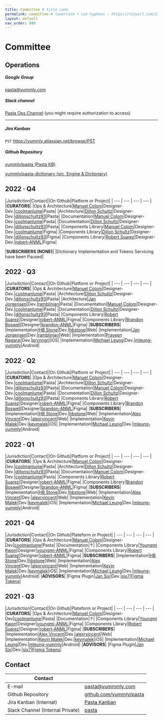 ```yaml
---
title: Committee # title case
permalink: committee # lowercase + use hyphens › https://tinyurl.com/27kmc4rb
layout: default
nav_order: 980
---
```



# Committee

## Operations

<section class="flex-1_1-cols">
  <div>
    <h5 id="google-group">Google Group</h5>
    <p>
      <a href="mailto:pasta@yummly.com">pasta@yummly.com</a>
    </p>
  </div>
  <div>
    <h5 id="slack-channel">Slack channel</h5>
    <p><a href="https://app.slack.com/client/T024V1JTN/C026U3USKDM/">Pasta Ops Channel</a> (you might require authorization to access)</p>
  </div>
</section>

<hr>

<section class="flex-1_1-cols">
  <div>
    <h5 id="jira-kanban">Jira Kanban</h5>
    <p><code>PST</code>  <a href="https://yummly.atlassian.net/browse/PST">https://yummly.atlassian.net/browse/PST</a></p>
  </div>
  <div>
    <h5 id="github-repository">Github Repository</h5>
    <p><a href="https://github.com/yummly/pasta">yummly/pasta (Pasta KB)</a></p>
    <p><a href="https://github.com/yummly/pasta-dictionary">yummly/pasta-dictionary (src, Engine & Dictionary)</a></p>
  </div>
</section>

## 2022 · Q4

|Jurisdiction|Contact||On Github|Platform or Project|
| --- | --- | --- | --- |
|**CURATORS**|
|Ops & Architecture|[Manuel Colom](mailto:manu@yummly.com)|Designer-Dev.|[coolmanlume](https://github.com/coolmanlume)|Pasta|
|Architecture|[Dillon Schultz](mailto:dillon@yummly.com)|Designer-Dev.|[dillonschultz93](https://github.com/dillonschultz93)|Pasta|
|Documentation|[Manuel Colom](mailto:manu@yummly.com)|Designer-Dev.|[coolmanlume](https://github.com/coolmanlume)|Pasta|
|Documentation|[Dillon Schultz](mailto:dillon@yummly.com)|Designer-Dev.|[dillonschultz93](https://github.com/dillonschultz93)|Pasta|
|Components Library|[Manuel Colom](mailto:manu@yummly.com)|Designer-Dev.|[coolmanlume](https://github.com/coolmanlume)|Figma|
|Components Library|[Dillon Schultz](mailto:dillon@yummly.com)|Designer-Dev.|[dillonschultz93](https://github.com/dillonschultz93)|Figma|
|Components Library|[Robert Suarez](mailto:robert@anml.com)|Designer-Dev.|[robert-ANML](https://github.com/robert-ANML)|Figma|

|**SUBSCRIBERS (NONE)**|
|Dictionary Implementation and Tokens Servicing have been Paused|



## 2022 · Q3

|Jurisdiction|Contact||On Github|Platform or Project|
| --- | --- | --- | --- |
|**CURATORS**|
|Ops & Architecture|[Manuel Colom](mailto:manu@yummly.com)|Designer-Dev.|[coolmanlume](https://github.com/coolmanlume)|Pasta|
|Architecture|[Dillon Schultz](mailto:dillon@yummly.com)|Designer-Dev.|[dillonschultz93](https://github.com/dillonschultz93)|Pasta|
|Architecture|[Jan Jorgensen](mailto:jan.jorgensen@yummly.com)|Dev.|[ramblinjan](https://github.com/ramblinjan)|Pasta|
|Documentation|[Manuel Colom](mailto:manu@yummly.com)|Designer-Dev.|[coolmanlume](https://github.com/coolmanlume)|Pasta|
|Documentation|[Dillon Schultz](mailto:dillon@yummly.com)|Designer-Dev.|[dillonschultz93](https://github.com/dillonschultz93)|Pasta|
|Components Library|[Robert Suarez](mailto:robert@anml.com)|Designer|[robert-ANML](https://github.com/robert-ANML)|Figma|
|Components Library|[Brandon Boswell](mailto:Brandon@anml.com)|Designer|[brandon-ANML](https://github.com/brandon-ANML)|Figma|
|**SUBSCRIBERS**|
|Implementation|[HB Stone](mailto:HB@yummly.com)|Dev.|[hbstone](https://github.com/hbstone)|Web|
|Implementation|[Jan Jorgensen](mailto:jan@yummly.com)|Dev.|[ramblinjan](https://github.com/ramblinjan)|Web|
|Implementation|[Praveen Nagaraj](mailto:praveen.nagaraj@yummly.com)|Dev.|[prvnngrj](https://github.com/prvnngrj)|iOS|
|Implementation|[Michael Leung](mailto:mleung@yummly.com)|Dev.|[mleung-yummly](mleung-yummly)|Android|

## 2022 · Q2

|Jurisdiction|Contact||On Github|Platform or Project|
| --- | --- | --- | --- |
|**CURATORS**|
|Ops & Architecture|[Manuel Colom](mailto:manu@yummly.com)|Designer-Dev.|[coolmanlume](https://github.com/coolmanlume)|Pasta|
|Architecture|[Dillon Schultz](mailto:dillon@yummly.com)|Designer-Dev.|[dillonschultz93](https://github.com/dillonschultz93)|Pasta|
|Documentation|[Manuel Colom](mailto:manu@yummly.com)|Designer-Dev.|[coolmanlume](https://github.com/coolmanlume)|Pasta|
|Documentation|[Dillon Schultz](mailto:dillon@yummly.com)|Designer-Dev.|[dillonschultz93](https://github.com/dillonschultz93)|Pasta|
|Components Library|[Robert Suarez](mailto:robert@anml.com)|Designer|[robert-ANML](https://github.com/robert-ANML)|Figma|
|Components Library|[Brandon Boswell](mailto:Brandon@anml.com)|Designer|[brandon-ANML](https://github.com/brandon-ANML)|Figma|
|**SUBSCRIBERS**|
|Implementation|[HB Stone](mailto:HB@yummly.com)|Dev.|[hbstone](https://github.com/hbstone)|Web|
|Implementation|[Alex Vincent](mailto:alex@yummly.com)|Dev.|[alexrvincent](https://github.com/alexrvincent)|Web|
|Implementation|[Kevin Malek](mailto:kevin.malek@yummly.com)|Dev.|[kevmalek](https://github.com/kevmalek)|iOS|
|Implementation|[Michael Leung](mailto:mleung@yummly.com)|Dev.|[mleung-yummly](mleung-yummly)|Android|

## 2022 · Q1

|Jurisdiction|Contact||On Github|Platform or Project|
| --- | --- | --- | --- |
|**CURATORS**|
|Ops & Architecture|[Manuel Colom](mailto:manu@yummly.com)|Designer-Dev.|[coolmanlume](https://github.com/coolmanlume)|Pasta|
|Architecture|[Dillon Schultz](mailto:dillon@yummly.com)|Designer-Dev.|[dillonschultz93](https://github.com/dillonschultz93)|Pasta|
|Documentation|[Manuel Colom](mailto:manu@yummly.com)|Designer-Dev.|[coolmanlume](https://github.com/coolmanlume)|Pasta|
|Components Library|[Robert Suarez](mailto:robert@anml.com)|Designer|[robert-ANML](https://github.com/robert-ANML)|Figma|
|Components Library|[Brandon Boswell](mailto:Brandon@anml.com)|Designer|[brandon-ANML](https://github.com/brandon-ANML)|Figma|
|**SUBSCRIBERS**|
|Implementation|[HB Stone](mailto:HB@yummly.com)|Dev.|[hbstone](https://github.com/hbstone)|Web|
|Implementation|[Alex Vincent](mailto:alex@yummly.com)|Dev.|[alexrvincent](https://github.com/alexrvincent)|Web|
|Implementation|[Kevin Malek](mailto:kevin.malek@yummly.com)|Dev.|[kevmalek](https://github.com/kevmalek)|iOS|
|Implementation|[Michael Leung](mailto:mleung@yummly.com)|Dev.|[mleung-yummly](mleung-yummly)|Android|


## 2021 · Q4

|Jurisdiction|Contact||On Github|Plateform or Project|
| --- | --- | --- | --- |
|**CURATORS**|
|Ops & Architecture|[Manuel Colom](mailto:manu@yummly.com)|Designer-Dev|[coolmanlume](https://github.com/coolmanlume)|Pasta|
|Documentation|↑|
|Components Library|[Youngmi Kwon](mailto:youngmi@anml.com)|Designer|[youngmi-ANML](https://github.com/youngmi-ANML)|Figma|
|Components Library|[Robert Suarez](mailto:robert@anml.com)|Designer|[robert-ANML](https://github.com/robert-ANML)|Figma|
|**SUBSCRIBERS**|
|Implementation|[HB Stone](mailto:HB@yummly.com)|Dev.|[hbstone](https://github.com/hbstone)|Web|
|Implementation|[Alex Vincent](mailto:alex@yummly.com)|Dev.|[alexrvincent](https://github.com/alexrvincent)|Web|
|Implementation|[Kevin Malek](mailto:kevin.malek@yummly.com)|Dev.|[kevmalek](https://github.com/kevmalek)|iOS|
|Implementation|[Michael Leung](mailto:mleung@yummly.com)|Dev.|[mleung-yummly](mleung-yummly)|Android|
|**ADVISORS**|
|Figma Plugin|[Jan Six](mailto:six.jan@gmail.com)|Dev.|[six7](https://github.com/six7)|[Figma Tokens](https://github.com/six7/figma-tokens)|


## 2021 · Q3

|Jurisdiction|Contact||On Github|Plateform or Project|
| --- | --- | --- | --- |
|**CURATORS**|
|Ops & Architecture|[Manuel Colom](mailto:manu@yummly.com)|Designer-Dev|[coolmanlume](https://github.com/coolmanlume)|Pasta|
|Documentation|↑|
|Components Library|[Youngmi Kwon](mailto:youngmi@anml.com)|Designer|[youngmi-ANML](https://github.com/youngmi-ANML)|Figma|
|Components Library|[Robert Suarez](mailto:robert@anml.com)|Designer|[robert-ANML](https://github.com/robert-ANML)|Figma|
|**SUBSCRIBERS**|
|Implementation|[Alex Vincent](mailto:alex@yummly.com)|Dev.|[alexrvincent](https://github.com/alexrvincent)|Web|
|Implementation|[Kevin Malek](mailto:kevin.malek@yummly.com)|Dev.|[kevmalek](https://github.com/kevmalek)|iOS|
|Implementation|[Michael Leung](mailto:mleung@yummly.com)|Dev.|[mleung-yummly](mleung-yummly)|Android|
|**ADVISORS**|
|Figma Plugin|[Jan Six](mailto:six.jan@gmail.com)|Dev.|[six7](https://github.com/six7)|[Figma Tokens](https://github.com/six7/figma-tokens)|



## Contact

|Contact||
| --- | --- |
|E-mail|[pasta@yummmly.com](mailto:pasta@yummmly.com)|
|Github Repository|[github.com/yummly/pasta](https://github.com/yummly/pasta)|
|Jira Kanban (Internal)|[Pasta Kanban](https://yummly.atlassian.net/secure/RapidBoard.jspa?rapidView=138&projectKey=PST)|
|Slack Channel (Internal Private)|[pasta](https://app.slack.com/client/T024V1JTN/C026U3USKDM/)|
